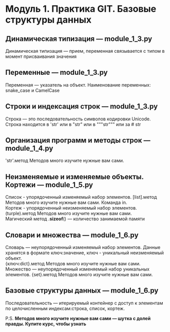 # Модуль 1. Практика GIT. Базовые структуры данных

## Динамическая типизация — module_1_3.py  
Динамическая типизация — прием, переменная связывается с типом в момент присваивания значения

## Переменные — module_1_3.py  
Переменная — указатель на объект. Наименование переменных: snake_case и CamelCase

## Строки и индексация строк — module_1_3.py  
Строка — это последовательность символов кодировки Unicode. Строка находится в 'str' или в "str" или в """str""" или за # str

## Организация программ и методы строк — module_1_4.py  
'str'.метод  Методов много изучите нужные вам сами.

## Неизменяемые и изменяемые объекты. Кортежи — module_1_5.py  
Список - упорядоченный изменяемый набор элементов. [list].метод  Методов много изучите нужные вам сами. Команда in.  
Кортеж - упорядоченный неизменяемый набор элементов.  (turple).метод  Методов много изучите нужные вам сами.  
Магический метод .__sizeof__() — количество занимаемой памяти

## Словари и множества — module_1_6.py  
Словарь — неупорядоченный изменяемый набор элементов. Данные хранятся в формате ключ:значение, ключ - уникальный неизменяемый объект.  
{ключ:dict}.метод  Методов много изучите нужные вам сами.
Множество — неупорядоченный изменяемый набор уникальных элементов. {set}.метод  Методов много изучите нужные вам сами.

## Базовые структуры данных — module_1_6.py  
Последовательность — итерируемый контейнер с доступ к элементам по целочисленным индексам:строка, список, кортеж.

P.S. **Методов много изучите нужные вам сами — шутка с долей правды. Купите курс, чтобы узнать**
